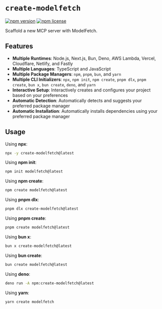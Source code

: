 # `create-modelfetch`

[![npm version](https://img.shields.io/npm/v/create-modelfetch.svg)](https://www.npmjs.com/package/create-modelfetch)
[![npm license](https://img.shields.io/npm/l/create-modelfetch.svg)](https://www.npmjs.com/package/create-modelfetch)

Scaffold a new MCP server with ModelFetch.

## Features

- **Multiple Runtimes**: Node.js, Next.js, Bun, Deno, AWS Lambda, Vercel, Cloudflare, Netlify, and Fastly
- **Multiple Languages**: TypeScript and JavaScript
- **Multiple Package Managers**: `npm`, `pnpm`, `bun`, and `yarn`
- **Multiple CLI Initializers**: `npx`, `npm init`, `npm create`, `pnpm dlx`, `pnpm create`, `bun x`, `bun create`, `deno`, and `yarn`
- **Interactive Setup**: Interactively creates and configures your project based on your preferences
- **Automatic Detection**: Automatically detects and suggests your preferred package manager
- **Automatic Installation**: Automatically installs dependencies using your preferred package manager

## Usage

Using **npx**:

```bash
npx -y create-modelfetch@latest
```

Using **npm init**:

```bash
npm init modelfetch@latest
```

Using **npm create**:

```bash
npm create modelfetch@latest
```

Using **pnpm dlx**:

```bash
pnpm dlx create-modelfetch@latest
```

Using **pnpm create**:

```bash
pnpm create modelfetch@latest
```

Using **bun x**:

```bash
bun x create-modelfetch@latest
```

Using **bun create**:

```bash
bun create modelfetch@latest
```

Using **deno**:

```bash
deno run -A npm:create-modelfetch@latest
```

Using **yarn**:

```bash
yarn create modelfetch
```
